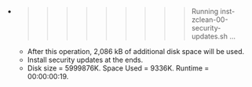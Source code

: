 * >>>>>>>>> Running inst-zclean-00-security-updates.sh ...
  * After this operation, 2,086 kB of additional disk space will be used.
  * Install security updates at the ends.
  * Disk size = 5999876K. Space Used = 9336K. Runtime = 00:00:00:19.
